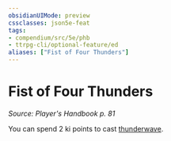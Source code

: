 ```yaml
---
obsidianUIMode: preview
cssclasses: json5e-feat
tags:
- compendium/src/5e/phb
- ttrpg-cli/optional-feature/ed
aliases: ["Fist of Four Thunders"]
---
```

# Fist of Four Thunders
*Source: Player's Handbook p. 81*  

You can spend 2 ki points to cast [thunderwave](/3-Mechanics/CLI/spells/thunderwave.md).
